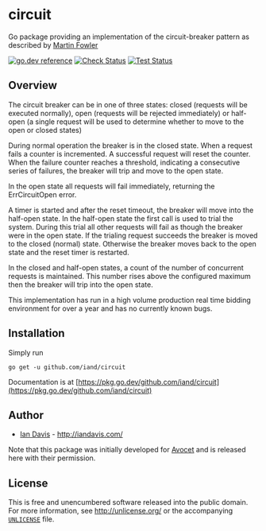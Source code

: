 # circuit

Go package providing an implementation of the circuit-breaker pattern as described by [Martin
Fowler](https://martinfowler.com/bliki/CircuitBreaker.html)


[![go.dev reference](https://img.shields.io/badge/go.dev-reference-007d9c?logo=go&logoColor=white)](https://pkg.go.dev/github.com/iand/circuit)
[![Check Status](https://github.com/iand/circuit/actions/workflows/check.yml/badge.svg)](https://github.com/iand/circuit/actions/workflows/check.yml)
[![Test Status](https://github.com/iand/circuit/actions/workflows/test.yml/badge.svg)](https://github.com/iand/circuit/actions/workflows/test.yml)

## Overview

The circuit breaker can be in one of three states: closed (requests will be executed normally), open
(requests will be rejected immediately) or half-open (a single request will be used to determine
whether to move to the open or closed states)

During normal operation the breaker is in the closed state. When a request fails a counter is
incremented. A successful request will reset the counter. When the failure counter reaches a
threshold, indicating a consecutive series of failures, the breaker will trip and move to the open
state.

In the open state all requests will fail immediately, returning the ErrCircuitOpen error.

A timer is started and after the reset timeout, the breaker will move into the half-open state. In
the half-open state the first call is used to trial the system. During this trial all other requests
will fail as though the breaker were in the open state. If the trialing request succeeds the breaker
is moved to the closed (normal) state. Otherwise the breaker moves back to the open state and the
reset timer is restarted.

In the closed and half-open states, a count of the number of concurrent requests is maintained. This
number rises above the configured maximum then the breaker will trip into the open state.

This implementation has run in a high volume production real time bidding environment for over a
year and has no currently known bugs.

## Installation

Simply run

	go get -u github.com/iand/circuit

Documentation is at [https://pkg.go.dev/github.com/iand/circuit](https://pkg.go.dev/github.com/iand/circuit)

## Author

* [Ian Davis](http://github.com/iand) - <http://iandavis.com/>

Note that this package was initially developed for [Avocet](https://github.com/avct) and is released here with their permission.

## License

This is free and unencumbered software released into the public domain. For more
information, see <http://unlicense.org/> or the accompanying [`UNLICENSE`](UNLICENSE) file.
